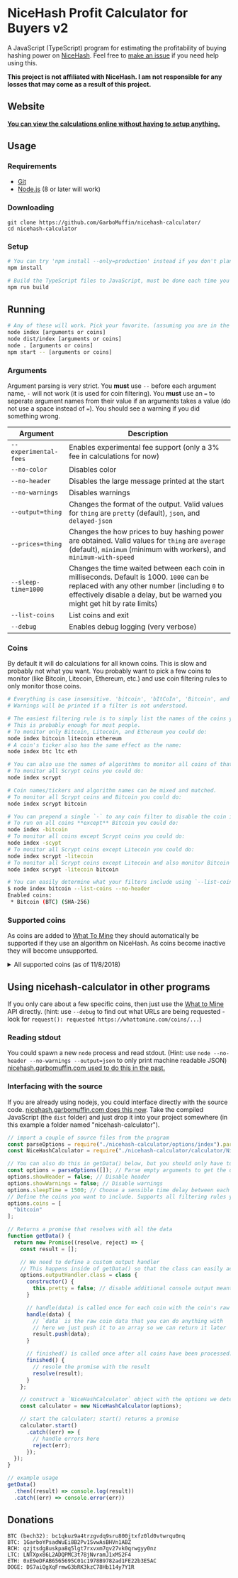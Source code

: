 # NiceHash Profit Calculator for Buyers v2

A JavaScript (TypeScript) program for estimating the profitability of buying hashing power on [NiceHash](https://www.nicehash.com/?refby=258346). Feel free to [make an issue](https://github.com/GarboMuffin/nicehash-calculator/issues/new) if you need help using this.

**This project is not affiliated with NiceHash. I am not responsible for any losses that may come as a result of this project.**

## Website

**[You can view the calculations online without having to setup anything.](https://nicehash.garbomuffin.com/)**

## Usage

### Requirements

- [Git](https://git-scm.com/)
- [Node.js](https://nodejs.org/en/) (8 or later will work)

### Downloading

<!-- TODO: use github releases instead? -->

```
git clone https://github.com/GarboMuffin/nicehash-calculator/
cd nicehash-calculator
```

### Setup

```bash
# You can try 'npm install --only=production' instead if you don't plan to make edits and normal 'npm install' is slow.
npm install

# Build the TypeScript files to JavaScript, must be done each time you make a change to the source.
npm run build
```

## Running

```bash
# Any of these will work. Pick your favorite. (assuming you are in the right directory)
node index [arguments or coins]
node dist/index [arguments or coins]
node . [arguments or coins]
npm start -- [arguments or coins]
```

### Arguments

Argument parsing is very strict. You **must** use `--` before each argument name, `-` will not work (it is used for coin filtering). You **must** use an `=` to seperate argument names from their value if an arguments takes a value (do not use a space instead of `=`). You should see a warning if you did something wrong.

| Argument | Description |
|--------------|----------------|
| `--experimental-fees` | Enables experimental fee support (only a 3% fee in calculations for now) |
| `--no-color` | Disables color |
| `--no-header` | Disables the large message printed at the start |
| `--no-warnings` | Disables warnings |
| `--output=thing` | Changes the format of the output. Valid values for `thing` are `pretty` (default), `json`, and `delayed-json` |
| `--prices=thing` | Changes the how prices to buy hashing power are obtained. Valid values for `thing` are `average` (default), `minimum` (minimum with workers), and `minimum-with-speed` |
| `--sleep-time=1000` | Changes the time waited between each coin in milliseconds. Default is 1000. `1000` can be replaced with any other number (including `0` to effectively disable a delay, but be warned you might get hit by rate limits) |
| `--list-coins` | List coins and exit |
| `--debug` | Enables debug logging (very verbose) |

### Coins

By default it will do calculations for all known coins. This is slow and probably not what you want. You probably want to pick a few coins to monitor (like Bitcoin, Litecoin, Ethereum, etc.) and use coin filtering rules to only monitor those coins.

```bash
# Everything is case insensitive. 'bitcoin', 'bItCoIn', 'Bitcoin', and 'bITCOIN' all have the same effect.
# Warnings will be printed if a filter is not understood.

# The easiest filtering rule is to simply list the names of the coins you want to monitor.
# This is probably enough for most people.
# To monitor only Bitcoin, Litecoin, and Ethereum you could do:
node index bitcoin litecoin ethereum
# A coin's ticker also has the same effect as the name:
node index btc ltc eth

# You can also use the names of algorithms to monitor all coins of that algorithm.
# To monitor all Scrypt coins you could do:
node index scrypt

# Coin names/tickers and algorithm names can be mixed and matched.
# To monitor all Scrypt coins and Bitcoin you could do:
node index scrypt bitcoin

# You can prepend a single `-` to any coin filter to disable the coin instead of enabling it.
# To run on all coins **except** Bitcoin you could do:
node index -bitcoin
# To monitor all coins except Scrypt coins you could do:
node index -scypt
# To monitor all Scrypt coins except Litecoin you could do:
node index scrypt -litecoin
# To monitor all Scrypt coins except Litecoin and also monitor Bitcoin you could do:
node index scrypt -litecoin bitcoin

# You can easily determine what your filters include using `--list-coins`
$ node index bitcoin --list-coins --no-header
Enabled coins:
 * Bitcoin (BTC) (SHA-256)
```

### Supported coins

As coins are added to [What To Mine](https://whattomine.com/) they should automatically be supported if they use an algorithm on NiceHash. As coins become inactive they will become unsupported.

<details>
  <summary>All supported coins (as of 11/8/2018)</summary>

  ```bash
  $ node index --list-coins
  ...

  Enabled coins:
   * Bitcoin (BTC) (SHA-256)
   * Litecoin (LTC) (Scrypt)
   * Vertcoin (VTC) (Lyra2REv2)
   * Dogecoin (DOGE) (Scrypt)
   * Feathercoin (FTC) (NeoScrypt)
   * Einsteinium (EMC2) (Scrypt)
   * DGB-Scrypt (DGB) (Scrypt)
   * Worldcoin (WDC) (Scrypt)
   * Myriad-Scrypt (XMY) (Scrypt)
   * Dash (DASH) (X11)
   * AUR-Scrypt (AUR) (Scrypt)
   * Québecoin (QBC) (X11)
   * Peercoin (PPC) (SHA-256)
   * Zetacoin (ZET) (SHA-256)
   * Unobtanium (UNO) (SHA-256)
   * Myriad-SHA (XMY) (SHA-256)
   * Gulden (NLG) (Scrypt)
   * Maza (MAZA) (SHA-256)
   * Phoenixcoin (PXC) (NeoScrypt)
   * Orbitcoin (ORB) (NeoScrypt)
   * Maxcoin (MAX) (Keccak)
   * Monero (XMR) (CryptoNightV8)
   * Bytecoin (BCN) (CryptoNight)
   * DigitalNote (XDN) (CryptoNightV7)
   * Viacoin (VIA) (Scrypt)
   * DGB-SHA (DGB) (SHA-256)
   * DGB-Qubit (DGB) (Qubit)
   * Mooncoin (MOON) (Scrypt)
   * Halcyon (HAL) (NeoScrypt)
   * Startcoin (START) (X11)
   * Quark (QRK) (Quark)
   * GameCredits (GAME) (Scrypt)
   * Monacoin (MONA) (Lyra2REv2)
   * Influxcoin (INFX) (X11)
   * Verge-Scrypt (XVG) (Scrypt)
   * Ethereum (ETH) (DaggerHashimoto)
   * Decred (DCR) (Decred)
   * Expanse (EXP) (DaggerHashimoto)
   * Adzcoin (ADZ) (X11)
   * Ethereum Classic (ETC) (DaggerHashimoto)
   * LBRY (LBC) (LBRY)
   * Crown (CRW) (SHA-256)
   * Zcash (ZEC) (Equihash)
   * Zclassic (ZCL) (Equihash)
   * Hush (HUSH) (Equihash)
   * Sibcoin (SIB) (X11Gost)
   * Pascalcoin (PASC) (Pascal)
   * Ubiq (UBQ) (DaggerHashimoto)
   * Komodo (KMD) (Equihash)
   * Zcoin (XZC) (Lyra2Z)
   * Karbo (KRB) (CryptoNight)
   * PascalLite (PASL) (Pascal)
   * Musicoin (MUSIC) (DaggerHashimoto)
   * Deutsche eMark (DEM) (SHA-256)
   * Horizen (ZEN) (Equihash)
   * Cannabiscoin (CANN) (X11)
   * Bitcoin Cash (BCH) (SHA-256)
   * Onix (ONX) (X11)
   * Linx (LINX) (Scrypt)
   * Sumokoin (SUMO) (CryptoNight)
   * SmartCash (SMART) (Keccak)
   * Vivo (VIVO) (NeoScrypt)
   * Monoeci (XMCC) (X11)
   * Creamcoin (CRM) (X11)
   * Metaverse (ETP) (DaggerHashimoto)
   * Pirl (PIRL) (DaggerHashimoto)
   * Electroneum (ETN) (CryptoNight)
   * Trezarcoin (TZC) (NeoScrypt)
   * DeepOnion (ONION) (X13)
   * Verge-Lyra2REv2 (XVG) (Lyra2REv2)
   * Verge-Blake (2s) (XVG) (Blake (2s))
   * Ellaism (ELLA) (DaggerHashimoto)
   * Florin (FLO) (Scrypt)
   * Universal (UNIT) (SHA-256)
   * GoByte (GBX) (NeoScrypt)
   * Crowdcoin (CRC) (NeoScrypt)
   * Dinastycoin (DCY) (CryptoNight)
   * AUR-SHA (AUR) (SHA-256)
   * Innova (INN) (NeoScrypt)
   * Bitcoin Private (BTCP) (Equihash)
   * LitecoinCash (LCC) (SHA-256)
   * Galactrum (ORE) (Lyra2REv2)
   * Ravencoin (RVN) (X16R)
   * Dinero (DIN) (NeoScrypt)
   * MoneroOriginal (XMO) (CryptoNight)
   * Paccoin ($PAC) (X11)
   * Straks (STAK) (Lyra2REv2)
   * Motion (XMN) (X16R)
   * Loki (LOKI) (CryptoNightHeavy)
   * Gincoin (GIN) (Lyra2Z)
   * SimpleBank (SPLB) (NeoScrypt)
   * Mano (MANO) (Lyra2Z)
   * Commercium (CMM) (Equihash)
   * MCT+ (MCT) (Lyra2Z)
   * HelpTheHomeless (HTH) (X16R)
   * Ryo (RYO) (CryptoNightHeavy)
   * Graft (GRFT) (CryptoNightV8)
   * Gravium (GRV) (X16R)
   * Quantum R L (QRL) (CryptoNightV7)
   * Nix (NIX) (Lyra2REv2)
   * Gentarium (GTM) (Lyra2Z)
   * Hanacoin (HANA) (Lyra2REv2)
   * Dubaicoin (DBIX) (DaggerHashimoto)
   * Traid (TRAID) (NeoScrypt)
   * LitecoinPlus (LCP) (Scrypt)
  ```
</details>

## Using nicehash-calculator in other programs

If you only care about a few specific coins, then just use the [What to Mine](https://whattomine.com/coins/1.json?hr=1234) API directly. (hint: use `--debug` to find out what URLs are being requested - look for `request(): requested https://whattomine.com/coins/...`)

### Reading stdout

You could spawn a new `node` process and read stdout. (Hint: use `node --no-header --no-warnings --output=json` to only print machine readable JSON) [nicehash.garbomuffin.com used to do this in the past.](https://github.com/GarboMuffin/nicehash-calculator-web/blob/d35ca079d4e202e888b1328d778e5a831dfa16e7/src/getData.js#L62-L115)

### Interfacing with the source

If you are already using nodejs, you could interface directly with the source code. [nicehash.garbomuffin.com does this now](https://github.com/GarboMuffin/nicehash-calculator-web/blob/master/src/getData.js). Take the compiled JavaScript (the `dist` folder) and just drop it into your project somewhere (in this example a folder named "nicehash-calculator").

```javascript
// import a couple of source files from the program
const parseOptions = require("./nicehash-calculator/options/index").parseOptions;
const NiceHashCalculator = require("./nicehash-calculator/calculator/NiceHashCalculator").NiceHashCalculator;

// You can also do this in getData() below, but you should only have to do it once.
const options = parseOptions([]); // Parse empty arguments to get the default options.
options.showHeader = false; // Disable header
options.showWarnings = false; // Disable warnings
options.sleepTime = 1500; // Choose a sensible time delay between each request to avoid API rate limits
// Define the coins you want to include. Supports all filtering rules you can use from the CLI (see section above)
options.coins = [
  "bitcoin"
];

// Returns a promise that resolves with all the data
function getData() {
  return new Promise((resolve, reject) => {
    const result = [];

    // We need to define a custom output handler
    // This happens inside of getData() so that the class can easily access `resolve()`, `reject()`, and `result`.
    options.outputHandler.class = class {
      constructor() {
        this.pretty = false; // disable additional console output meant for users
      }

      // handle(data) is called once for each coin with the coin's raw data.
      handle(data) {
        // `data` is the raw coin data that you can do anything with
        // here we just push it to an array so we can return it later
        result.push(data);
      }

      // finished() is called once after all coins have been processed.
      finished() {
        // resole the promise with the result
        resolve(result);
      }
    };

    // construct a `NiceHashCalculator` object with the options we determined earlier
    const calculator = new NiceHashCalculator(options);

    // start the calculator; start() returns a promise
    calculator.start()
      .catch((err) => {
        // handle errors here
        reject(err);
      });
  });
}

// example usage
getData()
  .then((result) => console.log(result))
  .catch((err) => console.error(err))
```

## Donations

```
BTC (bech32): bc1qkuz9a4trzgvdq9sru800jtxfz0ld0vtwrqu0nq
BTC: 1GarboYPsadWuEi8B2Pv1SvwAsBHVn1ABZ
BCH: qzjtsdg8uskpa8q5lgt7rxvxm7gv27vk0qrwgyy0nz
LTC: LNTXpx86L2ADQPMC3t78jNvramJ1xMS2F4
ETH: 0xE9eDFAB6565695C01c1978B9782ad1FE22b3E5AC
DOGE: DS7aiQgXqFrmwG3bRK3kzC78Hb114y7Y1R
```
